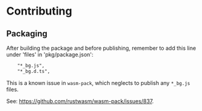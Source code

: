 # Contributing

## Packaging

After building the package and before publishing, remember to add this line
under 'files' in 'pkg/package.json':

```txt
    "*_bg.js",
    "*_bg.d.ts",
```

This is a known issue in `wasm-pack`, which neglects to publish any `*_bg.js`
files.

See: <https://github.com/rustwasm/wasm-pack/issues/837>.
